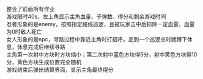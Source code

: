 整合了前面所有作业  
游戏限时40s，左上角显示主角血量、子弹数、得分和剩余游戏时间  
忍者形象的是enemy，按照指定路线巡逻，且被玩家击中后扣除一定血量，血量为0时敌人死亡  
女人形象的是npc，寻路过程中靠近主角时打招呼，走到一个巡逻点时就蹲下休息，休息完成后继续寻路  
主角第一次射中方块时方块缩小；第二次射中蓝色方块得5分，射中黄色方块得10分，黄色方块生成位置完全随机  
游戏结束后弹出结算界面，显示主角最终得分
